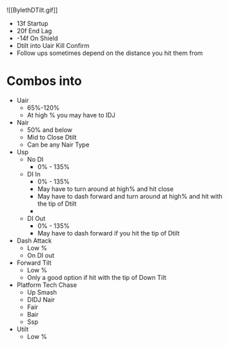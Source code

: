 ![[BylethDTilt.gif]]
- 13f Startup
- 20f End Lag
- -14f On Shield
- Dtilt into Uair Kill Confirm
- Follow ups sometimes depend on the distance you hit them from
# Combos into
- Uair
	- 65%-120%
	- At high % you may have to IDJ
- Nair
	- 50% and below
	- Mid to Close Dtilt
	- Can be any Nair Type
- Usp
	- No DI
		- 0% - 135%
	- DI In
		- 0% - 135%
		- May have to turn around at high% and hit close
		- May have to dash forward and turn around at high% and hit with the tip of Dtilt
		- 
	- DI Out
		- 0% - 135%
		- May have to dash forward if you hit the tip of Dtilt
- Dash Attack
	- Low %
	- On DI out
- Forward Tilt
	- Low %
	- Only a good option if hit with the tip of Down Tilt
- Platform Tech Chase
	- Up Smash
	- DIDJ Nair
	- Fair
	- Bair
	- Ssp
- Utilt
	- Low %